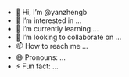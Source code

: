 - 👋 Hi, I’m @yanzhengb
- 👀 I’m interested in ...
- 🌱 I’m currently learning ...
- 💞️ I’m looking to collaborate on ...
- 📫 How to reach me ...
- 😄 Pronouns: ...
- ⚡ Fun fact: ...

<!---
yanzhengb/yanzhengb is a ✨ special ✨ repository because its `README.md` (this file) appears on your GitHub profile.
You can click the Preview link to take a look at your changes.
--->
